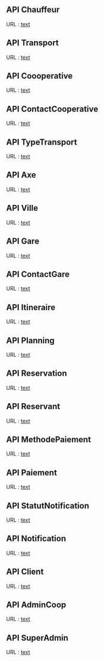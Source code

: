 
<!-- ====================Cooperative==================== -->

## API Chauffeur
URL : [text](http://127.0.0.1:8000/api/cooperative/chauffeur/)   
## API Transport
URL : [text](http://127.0.0.1:8000/api/cooperative/transport/)
## API Coooperative
URL : [text](http://127.0.0.1:8000/api/cooperative/cooperative/)
## API ContactCooperative
URL : [text](http://127.0.0.1:8000/api/cooperative/contactCooperative/)
## API TypeTransport
URL : [text](http://127.0.0.1:8000/api/cooperative/typeTransport/)      
           
<!-- ====================Voyage==================== -->

## API Axe
URL : [text](http://127.0.0.1:8000/api/voyage/axe/)
## API Ville
URL : [text](http://127.0.0.1:8000/api/voyage/ville/)
## API Gare
URL : [text](http://127.0.0.1:8000/api/voyage/gare/)
## API ContactGare
URL : [text](http://127.0.0.1:8000/api/voyage/contactGare/)
## API Itineraire
URL : [text](http://127.0.0.1:8000/api/voyage/itineraire/)
## API Planning
URL : [text](http://127.0.0.1:8000/api/voyage/planning/)
## API Reservation
URL : [text](http://127.0.0.1:8000/api/voyage/reservation/)
## API Reservant
URL : [text](http://127.0.0.1:8000/api/voyage/reservant/)
## API MethodePaiement
URL : [text](http://127.0.0.1:8000/api/voyage/methodePaiement/)
## API Paiement
URL : [text](http://127.0.0.1:8000/api/voyage/paiement/)
## API StatutNotification
URL : [text](http://127.0.0.1:8000/api/voyage/statutNotification/)
## API Notification
URL : [text](http://127.0.0.1:8000/api/voyage/notification/)

<!-- ====================Account==================== -->

## API Client
URL : [text](http://127.0.0.1:8000/api/account/client/)
## API AdminCoop
URL : [text](http://127.0.0.1:8000/api/account/adminCoop/)
## API SuperAdmin
URL : [text](http://127.0.0.1:8000/api/account/superAdmin/)

